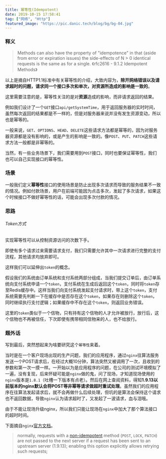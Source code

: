 ```yaml
---
title: 幂等性(Idempotent)
date: 2019-10-15 17:58:41
tag: ["网络", "Http"]
featured_image: "https://pic.danic.tech/blog/bg/bg-04.jpg"
---
```

### 释义

> Methods can also have the property of "idempotence" in that (aside from error or expiration issues) the side-effects of N > 0 identical requests is the same as for a single.          《rfc2616 - 9.1.2 Idempotent Methods》

以上是摘自HTTP1.1标准中有关幂等性的介绍，大致内容为，**除开网络错误以及请求超时的问题，请求同一个接口多次和单次，对资源所造成的影响是一致的**。

这里需要注意的是，幂等性关注的是对**资源**造成的影响，而非请求返回的结果。

例如我们设计了一个`GET`接口`api/getSystemTime`，用于返回服务器的实时时间，虽然每次返回的结果都是不一样的，但是对服务器来说并没有发生资源变动，所以也是幂等的。

一般来说，`GET`、`OPTIONS`、`HEAD`、`DELETE`这些请求方法都是幂等的，因为对服务器资源都是没有影响的，或是产生的影响是一致的。像`POST`、`PUT`、`PATCH`这些请求方法一般都是非幂等的。

当然，有一些业务场景下，我们需要用到`POST`接口，同时也要保证幂等性，我们也可以自己实现接口的幂等性。

<!--more-->

### 场景

一般我们定义**幂等性**接口的使用场景是防止出现多次请求而导致的服务结果不一致的情况。例如付款场景，用户在前端可能因为点击多次，发起了多次请求，如果这个时候接口不做好幂等性的话，可能会出现多次付款的情况。



### 思路

###### Token方式

实现幂等性可以从控制资源访问的次数下手。

即使有多个请求过来需要请求支付，我们只需要允许其中一次请求进行完整的支付流程，其他请求均放弃即可。

这样我们可以延伸出`token`的概念。

假设我们的系统由订单系统和支付系统两部分组成，当我们提交订单后，由订单系统向支付系统申请一个`token`，支付系统在生成后返回这个`token`，同时将`token`存至Redis缓存中。这样当我们向支付系统发起支付请求时，带上这个`token`，支付系统需要先判断一下在缓存中是否存在这个`token`，如果存在则删除这个`token`，同时继续执行支付逻辑；如果缓存中不存在这个`token`，则返回业务错误。

这里的`token`类似于一个信物，只有持有这个信物的人才允许被放行，放行后，这个信物也不再被信任，下次即使有携带相同信物来的人，也不给放行。



### 题外话

写到最后，突然想起来为啥要研究这个`幂等性`来着。

当时是在一个客户现场出现的生产问题，我们的应用程序，通过`nginx`往算法服务发送一个POST请求后，在经过大概10分钟，算法突然又被调用了一次，且收到的参数和第一次一摸一样。一开始以为是应用程序的问题，在公司的测试环境模拟了一遍，没有复现，后来怀疑可能是`nginx`做的鬼，问了现场，才知道现场使用的`nginx`版本是`1.8.1`（吐槽一下版本有点老）。然后在网上查阅资料，得知**1.9.13以前版本的nginx默认会将POST等非幂等请求做超时重试处理**。虽然我们的应用程序在往算法发起请求后，就不会再做什么后续处理，但坑的是算法会保持这个请求也不返回数据，导致`nginx`认为请求超时了，又发起了一波请求，血与泪哦。

由于不能让现场升级nginx，所以我们只能让现场在`nginx`中加大了那个算法接口的超时时间。



下面摘自`nginx`[官方文档](http://nginx.org/en/docs/http/ngx_http_proxy_module.html)。

> normally, requests with a [non-idempotent](https://tools.ietf.org/html/rfc7231#section-4.2.2) method (`POST`, `LOCK`, `PATCH`) are not passed to the next server if a request has been sent to an upstream server (1.9.13); enabling this option explicitly allows retrying such requests;

